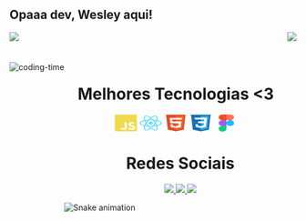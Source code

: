 ## Opaaa dev, Wesley aqui!
<div>
 <img height="30%" src="https://github-readme-stats.vercel.app/api?username=wesley278&show_icons=true&theme=react" />
  <img align="right" height="180em" src="https://github-readme-stats.vercel.app/api/top-langs/?username=wesley278&layout=compact&langs_count=16&react"/>
</div>
<br>

<div  align="center"> 
  <div style="display: inline_block"><br>
    <img align="left" height="250" alt="coding-time" src="https://media1.giphy.com/media/qgQUggAC3Pfv687qPC/giphy.gif?cid=ecf05e47sioqgm9kbxfqxu40ma8rjjii0f2ljo10y5898hfg&ep=v1_gifs_search&rid=giphy.gif&ct=g">
    <h1 align="center">Melhores Tecnologias <3</h1>
    <img align="center" height="30" width="40" alt="js-icon"  src="https://raw.githubusercontent.com/devicons/devicon/master/icons/javascript/javascript-plain.svg">
    <img align="center" height="30" width="40" alt="react-icon" src="https://raw.githubusercontent.com/devicons/devicon/master/icons/react/react-original.svg">
    <img align="center" height="30" width="40" alt="html-icon" src="https://raw.githubusercontent.com/devicons/devicon/master/icons/html5/html5-original.svg">
    <img align="center" height="30" width="40" alt="css-icon" src="https://raw.githubusercontent.com/devicons/devicon/master/icons/css3/css3-original.svg">
    <img align="center" height="30" width="40" alt="figma-icon" src="https://raw.githubusercontent.com/devicons/devicon/master/icons/figma/figma-original.svg">
  
   </div>
    
  
  <h1 align="center">Redes Sociais</h1>
    <a href = "mailto: wesleydasilva278@gmail.com">
      <img width="30" src="https://th.bing.com/th/id/R.229079c8f5240851cece598cf8eee770?rik=JND2PKmC%2fxzB1w&riu=http%3a%2f%2fpngimg.com%2fuploads%2femail%2femail_PNG11.png&ehk=6sNwAjueFilXp3tCehLPbXDGgZgsYZdR7y6dZ3vpSk4%3d&risl=&pid=ImgRaw&r=0">
    </a>
    <a href = "https://www.linkedin.com/in/wesleysouza278/">
      <img width="40" src="https://myclouddoor.com/wp-content/uploads/2019/11/Linkedin-logo.png">
    </a>
    <a href = "https://instagram.com/wesley_dwb?igshid=ZGUzMzM3NWJiOQ==">
      <img width="25" src="https://i2.wp.com/www.multarte.com.br/wp-content/uploads/2019/03/logo-instagram-png-fundo-transparente.png?fit=696%2C696&ssl=1">
    </a>
</div>
  
![Snake animation](https://github.com/LuigiGF/LuigiGF/blob/output/github-contribution-grid-snake.svg)

